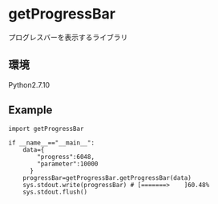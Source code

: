 # getProgressBar
プログレスバーを表示するライブラリ
## 環境
Python2.7.10
## Example

```Python2
import getProgressBar

if __name__=="__main__":
    data={
        "progress":6048,
		"parameter":10000
	  }
	progressBar=getProgressBar.getProgressBar(data)
	sys.stdout.write(progressBar) # [=======>    ]60.48%
	sys.stdout.flush()
```
